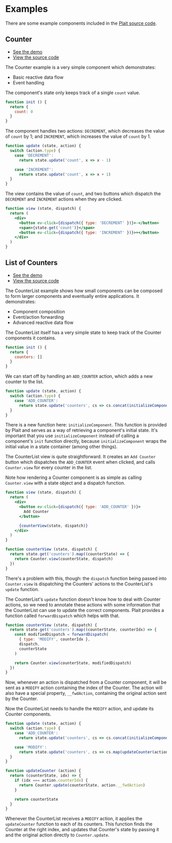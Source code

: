 # Examples

There are some example components included in the [Plait source code](https://github.com/wildlyinaccurate/plait/tree/master/examples/src).

## Counter

* [See the demo](http://wildlyinaccurate.com/plait/examples/Counter.html)
* [View the source code](https://github.com/wildlyinaccurate/plait/tree/master/examples/src/Counter)

The Counter example is a very simple component which demonstrates:

* Basic reactive data flow
* Event handling

The component's state only keeps track of a single `count` value.

```js
function init () {
  return {
    count: 0
  }
}
```

The component handles two actions: `DECREMENT`, which decreases the value of `count` by 1; and `INCREMENT`, which increases the value of `count` by 1.

```js
function update (state, action) {
  switch (action.type) {
    case 'DECREMENT':
      return state.update('count', x => x - 1)

    case 'INCREMENT':
      return state.update('count', x => x + 1)
  }
}
```

The view contains the value of `count`, and two buttons which dispatch the `DECREMENT` and `INCREMENT` actions when they are clicked.

```jsx
function view (state, dispatch) {
  return (
    <div>
      <button ev-click={dispatch({ type: 'DECREMENT' })}>-</button>
      <span>{state.get('count')}</span>
      <button ev-click={dispatch({ type: 'INCREMENT' })}>+</button>
    </div>
  )
}
```

## List of Counters

* [See the demo](http://wildlyinaccurate.com/plait/examples/CounterList.html)
* [View the source code](https://github.com/wildlyinaccurate/plait/tree/master/examples/src/CounterList)

The CounterList example shows how small components can be composed to form larger components and eventually entire applications. It demonstrates:

* Component composition
* Event/action forwarding
* Advanced reactive data flow

The CounterList itself has a very simple state to keep track of the Counter components it contains.

```js
function init () {
  return {
    counters: []
  }
}
```

We can start off by handling an `ADD_COUNTER` action, which adds a new counter to the list.

```js
function update (state, action) {
  switch (action.type) {
    case 'ADD_COUNTER':
      return state.update('counters', cs => cs.concat(initializeComponent(Counter)))
  }
}
```

There is a new function here: `initializeComponent`. This function is provided by Plait and serves as a way of retrieving a component's initial state. It's important that you use `initializeComponent` instead of calling a component's `init` function directly, because `initializeComponent` wraps the initial value in a state container (among other things).

The CounterList view is quite straightforward. It creates an `Add Counter` button which dispatches the `ADD_COUNTER` event when clicked, and calls `Counter.view` for every counter in the list.

Note how rendering a Counter component is as simple as calling `Counter.view` with a state object and a dispatch function.

```jsx
function view (state, dispatch) {
  return (
    <div>
      <button ev-click={dispatch({ type: 'ADD_COUNTER' })}>
        Add Counter
      </button>

      {counterView(state, dispatch)}
    </div>
  )
}

function counterView (state, dispatch) {
  return state.get('counters').map((counterState) => {
    return Counter.view(counterState, dispatch)
  })
}
```

There's a problem with this, though: the `dispatch` function being passed into `Counter.view` is dispatching the Counters' actions to the CounterList's `update` function.

The CounterList's `update` function doesn't know how to deal with Counter actions, so we need to annotate these actions with some information that the CounterList can use to update the correct components. Plait provides a function called `forwardDispatch` which helps with that.

```js
function counterView (state, dispatch) {
  return state.get('counters').map((counterState, counterIdx) => {
    const modifiedDispatch = forwardDispatch(
      { type: 'MODIFY', counterIdx },
      dispatch,
      counterState
    )

    return Counter.view(counterState, modifiedDispatch)
  })
}
```

Now, whenever an action is dispatched from a Counter component, it will be sent as a `MODIFY` action containing the index of the Counter. The action will also have a special property, `__fwdAction`, containing the original action sent by the Counter.

Now the CounterList needs to handle the `MODIFY` action, and update its Counter components.

```js
function update (state, action) {
  switch (action.type) {
    case 'ADD_COUNTER':
      return state.update('counters', cs => cs.concat(initializeComponent(Counter)))

    case 'MODIFY':
      return state.update('counters', cs => cs.map(updateCounter(action)))
  }
}

function updateCounter (action) {
  return (counterState, idx) => {
    if (idx === action.counterIdx) {
      return Counter.update(counterState, action.__fwdAction)
    }

    return counterState
  }
}
```

Whenever the CounterList receives a `MODIFY` action, it applies the `updateCounter` function to each of its counters. This function finds the Counter at the right index, and updates that Counter's state by passing it and the original action directly to `Counter.update`.
